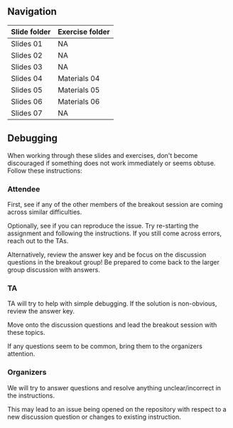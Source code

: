 ## Navigation

| Slide folder | Exercise folder |
|:-------------|:--------------  |
| Slides 01 | NA |
| Slides 02 | NA |
| Slides 03 | NA |
| Slides 04 | Materials 04|
| Slides 05 | Materials 05|
| Slides 06 | Materials 06 |
| Slides 07 | NA |

## Debugging

When working through these slides and exercises, don't become discouraged if something does not work immediately or seems obtuse. Follow these instructions:

### Attendee

First, see if any of the other members of the breakout session are coming across similar difficulties. 

Optionally, see if you can reproduce the issue. 
Try re-starting the assignment and following the instructions. 
If you still come across errors, reach out to the TAs.

Alternatively, review the answer key and be focus on the discussion questions in the breakout group!
Be prepared to come back to the larger group discussion with answers.

### TA

TA will try to help with simple debugging.
If the solution is non-obvious, review the answer key.

Move onto the discussion questions and lead the breakout session with these topics. 

If any questions seem to be common, bring them to the organizers attention.

### Organizers

We will try to answer questions and resolve anything unclear/incorrect in the instructions. 

This may lead to an issue being opened on the repository with respect to a new discussion question or changes to existing instruction.

